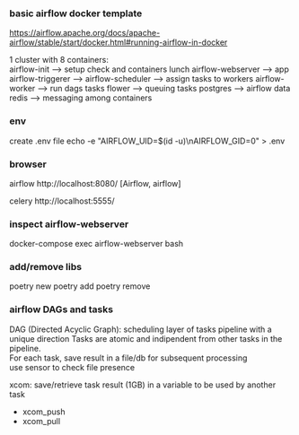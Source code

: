 ### basic airflow docker template
https://airflow.apache.org/docs/apache-airflow/stable/start/docker.html#running-airflow-in-docker

1 cluster with 8 containers: \
airflow-init --> setup check and containers lunch
airflow-webserver --> app
airflow-triggerer --> 
airflow-scheduler --> assign tasks to workers
airflow-worker --> run dags tasks
flower --> queuing tasks
postgres --> airflow data
redis --> messaging among containers

### env
create .env file
echo -e "AIRFLOW_UID=$(id -u)\nAIRFLOW_GID=0" > .env

### browser
airflow
http://localhost:8080/ [Airflow, airflow]

celery
http://localhost:5555/

### inspect airflow-webserver
docker-compose exec airflow-webserver bash

### add/remove libs
poetry new <projectname> 
poetry add <libname>
poetry remove <libname>

### airflow DAGs and tasks
DAG (Directed Acyclic Graph): scheduling layer of tasks pipeline with a unique direction
Tasks are atomic and indipendent from other tasks in the pipeline. \
For each task, save result in a file/db for subsequent processing \
use sensor to check file presence

xcom: save/retrieve task result (1GB) in a variable to be used by another task
* xcom_push
* xcom_pull